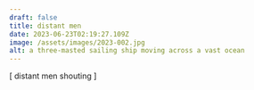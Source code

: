 ```yaml
---
draft: false
title: distant men
date: 2023-06-23T02:19:27.109Z
image: /assets/images/2023-002.jpg
alt: a three-masted sailing ship moving across a vast ocean
---
```


[ distant men shouting ]
